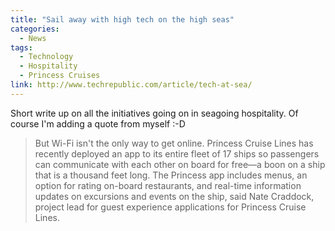 ```yaml
---
title: "Sail away with high tech on the high seas"
categories:
  - News
tags:
  - Technology
  - Hospitality
  - Princess Cruises
link: http://www.techrepublic.com/article/tech-at-sea/
---
```


Short write up on all the initiatives going on in seagoing hospitality.  Of course I'm adding a quote from myself :-D 

>But Wi-Fi isn't the only way to get online. Princess Cruise Lines has recently deployed an app to its entire fleet of 17 ships so passengers can communicate with each other on board for free—a boon on a ship that is a thousand feet long. The Princess app includes menus, an option for rating on-board restaurants, and real-time information updates on excursions and events on the ship, said Nate Craddock, project lead for guest experience applications for Princess Cruise Lines.
